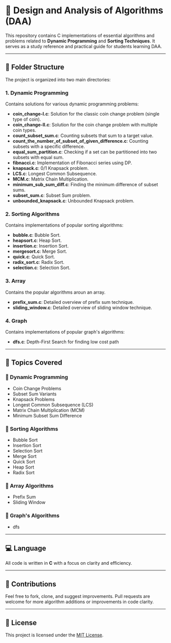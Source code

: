 # 📘 Design and Analysis of Algorithms (DAA)

This repository contains C implementations of essential algorithms and problems related to **Dynamic Programming** and **Sorting Techniques**. It serves as a study reference and practical guide for students learning DAA.

---

## 📂 Folder Structure

The project is organized into two main directories:

### 1. **Dynamic Programming**
Contains solutions for various dynamic programming problems:

- **coin_change-I.c**: Solution for the classic coin change problem (single type of coin).
- **coin_change-II.c**: Solution for the coin change problem with multiple coin types.
- **count_subset_sum.c**: Counting subsets that sum to a target value.
- **count_the_number_of_subset_of_given_difference.c**: Counting subsets with a specific difference.
- **equal_sum_partition.c**: Checking if a set can be partitioned into two subsets with equal sum.
- **fibnacci.c**: Implementation of Fibonacci series using DP.
- **knapsack.c**: 0/1 Knapsack problem.
- **LCS.c**: Longest Common Subsequence.
- **MCM.c**: Matrix Chain Multiplication.
- **minimum_sub_sum_diff.c**: Finding the minimum difference of subset sums.
- **subset_sum.c**: Subset Sum problem.
- **unbounded_knapsack.c**: Unbounded Knapsack problem.

### 2. **Sorting Algorithms**
Contains implementations of popular sorting algorithms:

- **bubble.c**: Bubble Sort.
- **heapsort.c**: Heap Sort.
- **insertion.c**: Insertion Sort.
- **mergesort.c**: Merge Sort.
- **quick.c**: Quick Sort.
- **radix_sort.c**: Radix Sort.
- **selection.c**: Selection Sort.

### 3. **Array**
Contains the popular algorithms aroun an array.
- **prefix_sum.c**: Detailed overview of prefix sum technique.
- **sliding_window.c**: Detailed overview of sliding window technique.

### 4. **Graph**
Contains implementations of popular graph's algorithms:

- **dfs.c**: Depth-First Search for finding low cost path
---

## 🧠 Topics Covered

### 🔹 Dynamic Programming
- Coin Change Problems
- Subset Sum Variants
- Knapsack Problems
- Longest Common Subsequence (LCS)
- Matrix Chain Multiplication (MCM)
- Minimum Subset Sum Difference

### 🔹 Sorting Algorithms
- Bubble Sort
- Insertion Sort
- Selection Sort
- Merge Sort
- Quick Sort
- Heap Sort
- Radix Sort

### 🔹 Array Algorithms
- Prefix Sum
- Sliding Window

### 🔹 Graph's Algorithms
- dfs
---

## 💻 Language

All code is written in **C** with a focus on clarity and efficiency.

---

## 🙌 Contributions

Feel free to fork, clone, and suggest improvements. Pull requests are welcome for more algorithm additions or improvements in code clarity.

---

## 📜 License

This project is licensed under the [MIT License](LICENSE).
